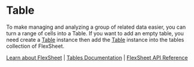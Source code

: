 Table
=====

To make managing and analyzing a group of related data easier, you can turn a range of cells into a Table. If you want to add an empty table, you need create a [Table](https://www.grapecity.com/wijmo/api/classes/wijmo_grid_sheet.table.html) instance then add the [Table](https://www.grapecity.com/wijmo/api/classes/wijmo_grid_sheet.table.html) instance into the tables collection of FlexSheet.

[Learn about FlexSheet](https://www.grapecity.com/wijmo-flexsheet) | [Tables Documentation](https://www.grapecity.com/wijmo/docs/Topics/Grid/FlexSheet/FlexSheet-Tables) | [FlexSheet API Reference](https://www.grapecity.com/wijmo/api/classes/wijmo_grid_sheet.flexsheet.html)